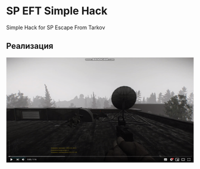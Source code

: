 # SP EFT Simple Hack

Simple Hack for SP Escape From Tarkov

## Реализация

[<img align="centre" width="700x" src="https://github.com/gwiden/gwiden/blob/main/assets/EFT%20Simple%20Hack/EFT.png" />][youtube]

[youtube]: https://www.youtube.com/watch?v=aUeL0IydmMY